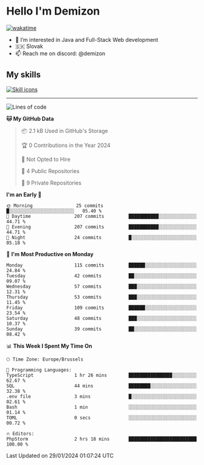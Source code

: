 # Hello I'm Demizon
[![wakatime](https://wakatime.com/badge/user/6ad1949f-d6d7-44f9-9eee-c35e54cc499b.svg)](https://wakatime.com/@6ad1949f-d6d7-44f9-9eee-c35e54cc499b)
- 👀 I’m interested in Java and Full-Stack Web development
- 🇸🇰 Slovak
- 📫 Reach me on discord: @demizon

## My skills
[![Skill icons](https://skillicons.dev/icons?i=java,js,ts,html,css,react,nextjs,tailwind,supabase,py,git,docker,linux,mysql,postgres,mongo&theme=dark)](https://github.com/Demizon3433)

---

<!--START_SECTION:waka-->
![Lines of code](https://img.shields.io/badge/From%20Hello%20World%20I%27ve%20Written-126.5%20thousand%20lines%20of%20code-blue)

**🐱 My GitHub Data** 

> 📦 2.1 kB Used in GitHub's Storage 
 > 
> 🏆 0 Contributions in the Year 2024
 > 
> 🚫 Not Opted to Hire
 > 
> 📜 4 Public Repositories 
 > 
> 🔑 9 Private Repositories 
 > 
**I'm an Early 🐤** 

```text
🌞 Morning                25 commits          █░░░░░░░░░░░░░░░░░░░░░░░░   05.40 % 
🌆 Daytime                207 commits         ███████████░░░░░░░░░░░░░░   44.71 % 
🌃 Evening                207 commits         ███████████░░░░░░░░░░░░░░   44.71 % 
🌙 Night                  24 commits          █░░░░░░░░░░░░░░░░░░░░░░░░   05.18 % 
```
📅 **I'm Most Productive on Monday** 

```text
Monday                   115 commits         ██████░░░░░░░░░░░░░░░░░░░   24.84 % 
Tuesday                  42 commits          ██░░░░░░░░░░░░░░░░░░░░░░░   09.07 % 
Wednesday                57 commits          ███░░░░░░░░░░░░░░░░░░░░░░   12.31 % 
Thursday                 53 commits          ███░░░░░░░░░░░░░░░░░░░░░░   11.45 % 
Friday                   109 commits         ██████░░░░░░░░░░░░░░░░░░░   23.54 % 
Saturday                 48 commits          ███░░░░░░░░░░░░░░░░░░░░░░   10.37 % 
Sunday                   39 commits          ██░░░░░░░░░░░░░░░░░░░░░░░   08.42 % 
```


📊 **This Week I Spent My Time On** 

```text
🕑︎ Time Zone: Europe/Brussels

💬 Programming Languages: 
TypeScript               1 hr 26 mins        ████████████████░░░░░░░░░   62.67 % 
SQL                      44 mins             ████████░░░░░░░░░░░░░░░░░   32.38 % 
.env file                3 mins              █░░░░░░░░░░░░░░░░░░░░░░░░   02.61 % 
Bash                     1 min               ░░░░░░░░░░░░░░░░░░░░░░░░░   01.14 % 
TOML                     0 secs              ░░░░░░░░░░░░░░░░░░░░░░░░░   00.72 % 

🔥 Editors: 
PhpStorm                 2 hrs 18 mins       █████████████████████████   100.00 % 
```


 Last Updated on 29/01/2024 01:07:24 UTC
<!--END_SECTION:waka-->
